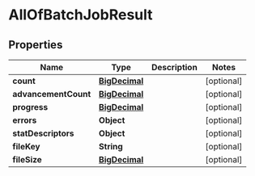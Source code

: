 # AllOfBatchJobResult

## Properties
Name | Type | Description | Notes
------------ | ------------- | ------------- | -------------
**count** | [**BigDecimal**](BigDecimal.md) |  |  [optional]
**advancementCount** | [**BigDecimal**](BigDecimal.md) |  |  [optional]
**progress** | [**BigDecimal**](BigDecimal.md) |  |  [optional]
**errors** | **Object** |  |  [optional]
**statDescriptors** | **Object** |  |  [optional]
**fileKey** | **String** |  |  [optional]
**fileSize** | [**BigDecimal**](BigDecimal.md) |  |  [optional]
